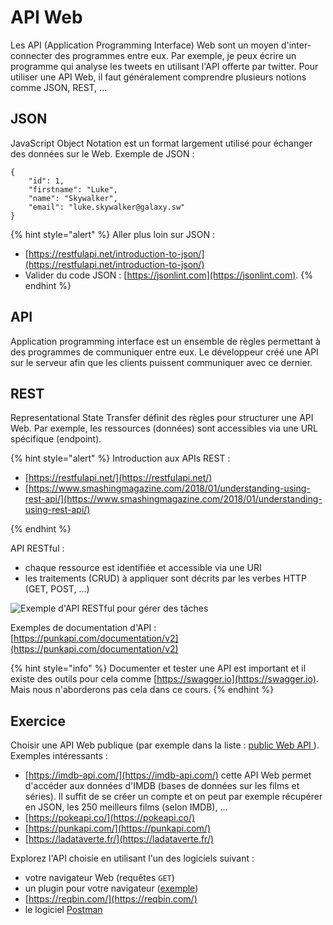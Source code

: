 # API Web

Les API (Application Programming Interface) Web sont un moyen d'inter-connecter des programmes entre eux.
Par exemple, je peux écrire un programme qui analyse les tweets en utilisant l'API offerte par twitter.
Pour utiliser une API Web, il faut généralement comprendre plusieurs notions comme JSON, REST, ...

## JSON

JavaScript Object Notation est un format largement utilisé pour échanger des données sur le Web. Exemple de JSON :

```
{
	"id": 1,
	"firstname": "Luke",
	"name": "Skywalker",
	"email": "luke.skywalker@galaxy.sw"
}
```

{% hint style="alert" %}
Aller plus loin sur JSON :
- [https://restfulapi.net/introduction-to-json/](https://restfulapi.net/introduction-to-json/)
- Valider du code JSON : [https://jsonlint.com](https://jsonlint.com).
{% endhint %}

## API

Application programming interface est un ensemble de règles permettant à des programmes de communiquer entre eux. Le développeur créé une API sur le serveur afin que les clients puissent communiquer avec ce dernier.

## REST

Representational State Transfer définit des règles pour structurer une API Web. Par exemple, les ressources (données) sont accessibles via une URL spécifique (endpoint).

{% hint style="alert" %}
Introduction aux APIs REST :
- [https://restfulapi.net/](https://restfulapi.net/)
- [https://www.smashingmagazine.com/2018/01/understanding-using-rest-api/](https://www.smashingmagazine.com/2018/01/understanding-using-rest-api/)
<!-- - https://perso.liris.cnrs.fr/pierre-antoine.champin/2017/progweb-python/cours/cm3.html -->
{% endhint %}


<!-- ## REST Web API

Une requête HTTP est constituée de 4 éléments.

### endpoint

Le *endpoint* est l'URL de la requête.

Le *root-endpoint* est l'URL de base de l'API.
Par exemple, le root-endpoint de l'API :
- de Github est https://api.github.com
- de Twitter est  https://api.twitter.com

Le *chemin* (path) est le nom de la ressource que l'on souhaite accéder et vient après le root-endpoint dans l'URL.
Doc : https://developer.github.com/v3/repos/#list-repositories-for-a-user
Exemple : https://api.github.com/users/raysan5/repos
permet de récupérer la liste des dépôts git de l'utilsateur raysan5 sur github.


- method :
- headers
- body -->

API RESTful :
- chaque ressource est identifiée et accessible via une URI
- les traitements (CRUD) à appliquer sont décrits par les verbes HTTP (GET, POST, ...)

![Exemple d'API RESTful pour gérer des tâches](../ressources/CRUD_REST/task_api.png)

Exemples de documentation d'API : [https://punkapi.com/documentation/v2](https://punkapi.com/documentation/v2)

{% hint style="info" %}
Documenter et tester une API est important et il existe des outils pour cela comme [https://swagger.io](https://swagger.io).
Mais nous n'aborderons pas cela dans ce cours.
{% endhint %}

## Exercice

Choisir une API Web publique (par exemple dans la liste : [public Web API	](https://github.com/public-apis/public-apis)). Exemples intéressants :

- [https://imdb-api.com/](https://imdb-api.com/) cette API Web permet d'accéder aux données d'IMDB (bases de données sur les films et séries). Il suffit de se créer un compte et on peut par exemple récupérer en JSON, les 250 meilleurs films (selon IMDB), ...
- [https://pokeapi.co/](https://pokeapi.co/)
- [https://punkapi.com/](https://punkapi.com/)
- [https://ladataverte.fr/](https://ladataverte.fr/)

Explorez l'API choisie en utilisant l'un des logiciels suivant :

- votre navigateur Web (requêtes `GET`)
- un plugin pour votre navigateur ([exemple](https://addons.mozilla.org/en-US/firefox/addon/restclient/))
- [https://reqbin.com/](https://reqbin.com/)
- le logiciel [Postman](https://www.postman.com/downloads/)

<!-- Dans le cas de [https://ladataverte.fr/](https://ladataverte.fr/), essayez de répondre aux questions suivantes :
- La crise sanitaire a t-elle réduit les émissions de CO2. Comparez 2019 et 2020 pour différents pays, régions du monde ou le monde entier.
- ... -->

